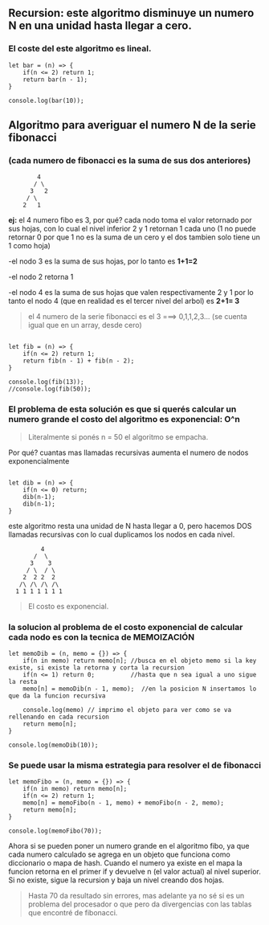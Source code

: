 
## Recursion: este algoritmo disminuye un numero N en una unidad hasta llegar a cero. 

### El coste del este algoritmo es lineal.


```
let bar = (n) => {
    if(n <= 2) return 1;
    return bar(n - 1);
}

console.log(bar(10));

```



## Algoritmo para averiguar el numero N de la serie fibonacci 
### (cada numero de fibonacci es la suma de sus dos anteriores)

```
        4
       / \
      3   2
     / \
    2   1
```

**ej:** el 4 numero fibo es 3, por qué? cada nodo toma el valor retornado por sus hojas, con lo cual el nivel inferior
2 y 1 retornan 1 cada uno (1 no puede retornar 0 por que 1 no es la suma de un cero y el dos tambien solo tiene un 1 como hoja)

-el nodo 3 es la suma de sus hojas, por lo tanto es **1+1=2**

-el nodo 2 retorna 1

-el nodo 4 es la suma de sus hojas que valen respectivamente 2 y 1 por lo tanto el nodo 4 
(que en realidad es el tercer nivel del arbol) es **2+1= 3**

>el 4 numero de la serie fibonacci es el 3  ===> 0,1,1,2,3... (se cuenta igual que en un array, desde cero)


```

let fib = (n) => {
    if(n <= 2) return 1;
    return fib(n - 1) + fib(n - 2);
}

console.log(fib(13));
//console.log(fib(50));
```


### El problema de esta solución es que si querés calcular un numero grande el costo del algoritmo es exponencial: O^n

>Literalmente si ponés n = 50 el algoritmo se empacha.

Por qué? cuantas mas llamadas recursivas aumenta el numero de nodos exponencialmente

```

let dib = (n) => {
    if(n <= 0) return;
    dib(n-1);
    dib(n-1); 
}

```

este algoritmo resta una unidad de N hasta llegar a 0, pero hacemos DOS llamadas recursivas 
con lo cual duplicamos los nodos en cada nivel.

```
         4
       /  \
      3    3
     / \  / \
    2  2 2  2
   /\ /\ /\ /\
  1 1 1 1 1 1 1
```

>El costo es exponencial.



### la solucion al problema de el costo exponencial de calcular cada nodo es con la tecnica de MEMOIZACIÓN


```
let memoDib = (n, memo = {}) => {
    if(n in memo) return memo[n]; //busca en el objeto memo si la key existe, si existe la retorna y corta la recursion
    if(n <= 1) return 0;          //hasta que n sea igual a uno sigue la resta
    memo[n] = memoDib(n - 1, memo);  //en la posicion N insertamos lo que da la funcion recursiva
   
    console.log(memo) // imprimo el objeto para ver como se va rellenando en cada recursion  
    return memo[n];
}

console.log(memoDib(10));
```

### Se puede usar la misma estrategia para resolver el de fibonacci

```
let memoFibo = (n, memo = {}) => {
    if(n in memo) return memo[n];
    if(n <= 2) return 1;
    memo[n] = memoFibo(n - 1, memo) + memoFibo(n - 2, memo);
    return memo[n];
}

console.log(memoFibo(70));
```

Ahora si se pueden poner un numero grande en el algoritmo fibo, ya que cada numero calculado se agrega en un objeto que funciona 
como diccionario o mapa de hash. Cuando el numero ya existe en el mapa la funcion retorna en el primer if y
devuelve n (el valor actual) al nivel superior. Si no existe, sigue la recursion y baja un nivel creando dos hojas.

>Hasta 70 da resultado sin errores, mas adelante ya no sé si es un problema del procesador o que pero da divergencias 
con las tablas que encontré de fibonacci.





